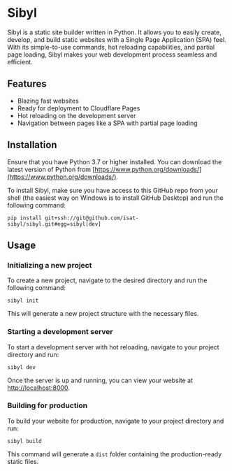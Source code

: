 # Sibyl

Sibyl is a static site builder written in Python. It allows you to easily create, develop, and build static websites with a Single Page Application (SPA) feel. With its simple-to-use commands, hot reloading capabilities, and partial page loading, Sibyl makes your web development process seamless and efficient.

## Features

* Blazing fast websites
* Ready for deployment to Cloudflare Pages
* Hot reloading on the development server
* Navigation between pages like a SPA with partial page loading

## Installation

Ensure that you have Python 3.7 or higher installed. You can download the latest version of Python from [https://www.python.org/downloads/](https://www.python.org/downloads/).

To install Sibyl, make sure you have access to this GitHub repo from your shell (the easiest way on Windows is to install GitHub Desktop) and run the following command:

```
pip install git+ssh://git@github.com/isat-sibyl/sibyl.git#egg=sibyl[dev]
```

## Usage

### Initializing a new project

To create a new project, navigate to the desired directory and run the following command:

```
sibyl init
```

This will generate a new project structure with the necessary files.

### Starting a development server

To start a development server with hot reloading, navigate to your project directory and run:

```
sibyl dev
```

Once the server is up and running, you can view your website at [http://localhost:8000](http://localhost:8000).

### Building for production

To build your website for production, navigate to your project directory and run:

```
sibyl build
```

This command will generate a `dist` folder containing the production-ready static files.